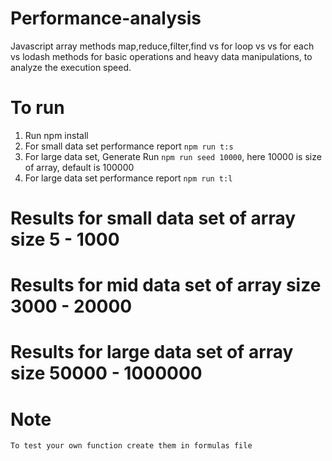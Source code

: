 # Performance-analysis
Javascript array methods map,reduce,filter,find vs for loop vs vs for each vs lodash methods for basic operations and heavy data manipulations, to analyze the execution speed.

# To run 
 1. Run npm install
 2. For small data set performance report `npm run t:s`
 3. For large data set, Generate Run `npm run seed 10000`, here 10000 is size of array, default is 100000
 4. For large data set performance report `npm run t:l`

    
# Results for small data set of array size 5 - 1000 

# Results for mid data set of array size 3000 - 20000

# Results for large data set of array size 50000 - 1000000

# Note
    To test your own function create them in formulas file 